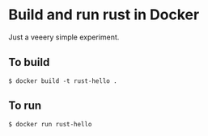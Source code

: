 # Build and run rust in Docker

Just a veeery simple experiment.

## To build

    $ docker build -t rust-hello .

## To run

    $ docker run rust-hello


